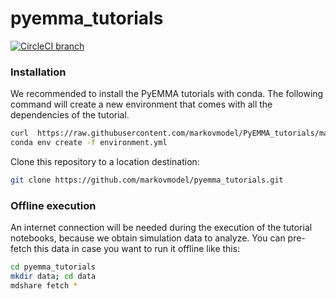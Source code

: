 # pyemma_tutorials

[![CircleCI branch](https://img.shields.io/circleci/project/github/markovmodel/pyemma_tutorials/master.svg)](https://github.com/markovmodel/pyemma_tutorials)


### Installation
We recommended to install the PyEMMA tutorials with conda. The following command will create a new environment that comes with all the dependencies of the tutorial.

```bash
curl  https://raw.githubusercontent.com/markovmodel/PyEMMA_tutorials/master/environment.yml > environment.yml
conda env create -f environment.yml
```

Clone this repository to a location destination:

```bash
git clone https://github.com/markovmodel/pyemma_tutorials.git
```

### Offline execution
An internet connection will be needed during the execution of the tutorial notebooks, because we obtain simulation data to analyze. You can pre-fetch this data in case you want to run it offline like this:

```bash
cd pyemma_tutorials
mkdir data; cd data
mdshare fetch *
```
